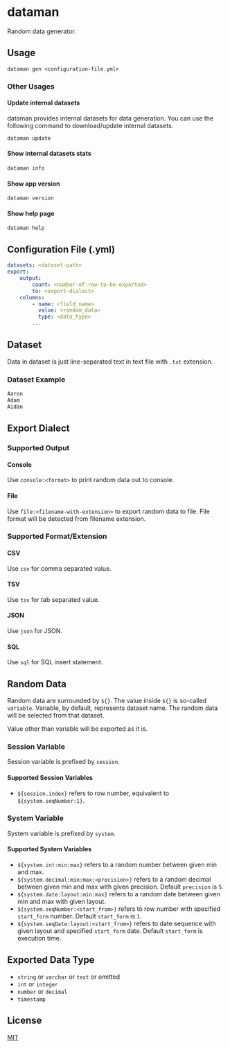 # dataman

Random data generator.

## Usage

```
dataman gen <configuration-file.yml>
```

### Other Usages

#### Update internal datasets

dataman provides internal datasets for data generation. You can use the following command to download/update internal datasets.

```
dataman update
```

#### Show internal datasets stats

```
dataman info
```

#### Show app version

```
dataman version
```

#### Show help page

```
dataman help
```

## Configuration File (.yml)

```yml
datasets: <dataset-path>
export:
    output:
        count: <number-of-row-to-be-exported>
        to: <export-dialect>
    columns:
        - name: <field_name>
          value: <random_data>
          type: <data_type>
        ...
```

## Dataset

Data in dataset is just line-separated text in text file with `.txt` extension.

### Dataset Example

```txt
Aaron
Adam
Aidan
```

## Export Dialect

### Supported Output

#### Console

Use `console:<format>` to print random data out to console.

#### File

Use `file:<filename-with-extension>` to export random data to file. File format will be detected from filename extension.

### Supported Format/Extension

#### CSV

Use `csv` for comma separated value.

#### TSV

Use `tsv` for tab separated value.

#### JSON

Use `json` for JSON.

#### SQL

Use `sql` for SQL insert statement.

## Random Data

Random data are surrounded by `${}`. The value inside `${}` is so-called `variable`. Variable, by default, represents dataset name. The random data will be selected from that dataset.

Value other than variable will be exported as it is.

### Session Variable

Session variable is prefixed by `session`.

#### Supported Session Variables

* `${session.index}` refers to row number, equivalent to `${system.seqNumber:1}`.

### System Variable

System variable is prefixed by `system`.

#### Supported System Variables

* `${system.int:min:max}` refers to a random number between given min and max.
* `${system.decimal:min:max:<precision>}` refers to a random decimal between given min and max with given precision. Default `precision` is `5`.
* `${system.date:layout:min:max}` refers to a random date between given min and max with given layout.
* `${system.seqNumber:<start_from>}` refers to row number with specified `start_form` number. Default `start_form` is `1`.
* `${system.seqDate:layout:<start_from>}` refers to date sequence with given layout and specified `start_form` date. Default `start_form` is execution time.

## Exported Data Type

* `string` or `varchar` or `text` or omitted
* `int` or `integer`
* `number` or `decimal`
* `timestamp`

## License

[MIT](LICENSE)